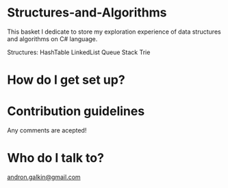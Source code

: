 # Structures-and-Algorithms
This basket I dedicate to store my exploration experience of data structures and algorithms on C# language.

Structures:
HashTable
LinkedList
Queue
Stack
Trie

# How do I get set up?

# Contribution guidelines
Any comments are acepted!

# Who do I talk to?
andron.galkin@gmail.com
